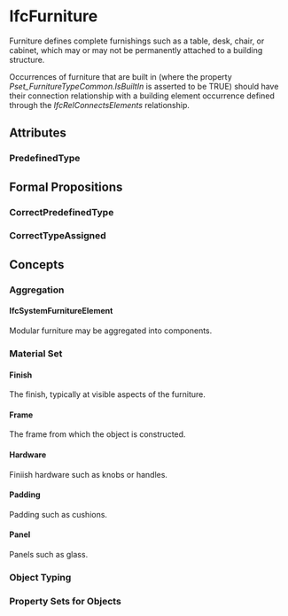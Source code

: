 # IfcFurniture

Furniture defines complete furnishings such as a table, desk, chair, or cabinet, which may or may not be permanently attached to a building structure.
<!-- end of short definition -->


Occurrences of furniture that are built in (where the property _Pset_FurnitureTypeCommon.IsBuiltIn_ is asserted to be TRUE) should have their connection relationship with a building element occurrence defined through the _IfcRelConnectsElements_ relationship.

## Attributes

### PredefinedType


## Formal Propositions

### CorrectPredefinedType


### CorrectTypeAssigned

## Concepts

### Aggregation



#### IfcSystemFurnitureElement

Modular furniture may be aggregated into components.

### Material Set



#### Finish

The finish, typically at visible aspects of the furniture.

#### Frame

The frame from which the object is constructed.

#### Hardware

Finiish hardware such as knobs or handles.

#### Padding

Padding such as cushions.

#### Panel

Panels such as glass.

### Object Typing



### Property Sets for Objects



